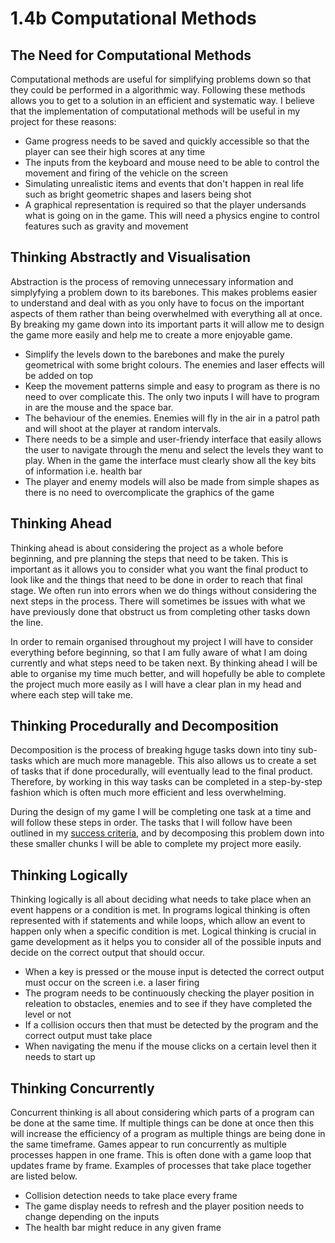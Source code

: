 # 1.4b Computational Methods

## The Need for Computational Methods

Computational methods are useful for simplifying problems down so that they could be performed in a algorithmic way. Following these methods allows you to get to a solution in an efficient and systematic way. I believe that the implementation of computational methods will be useful in my project for these reasons:

* Game progress needs to be saved and quickly accessible so that the player can see their high scores at any time
* The inputs from the keyboard and mouse need to be able to control the movement and firing of the vehicle on the screen
* Simulating unrealistic items and events that don't happen in real life such as bright geometric shapes and lasers being shot
* A graphical representation is required so that the player undersands what is going on in the game. This will need a physics engine to control features such as  gravity and movement

## Thinking Abstractly and Visualisation

Abstraction is the process of removing unnecessary information and simplyfying a problem down to its barebones. This makes problems easier to understand and deal with as you only have to focus on the important aspects of them rather than being overwhelmed with everything all at once. By breaking my game down into its important parts it will allow me to design the game more easily and help me to create a more enjoyable game.

* Simplify the levels down to the barebones and make the purely geometrical with some bright colours. The enemies and laser effects will be added on top
* Keep the movement patterns simple and easy to program as there is no need to over complicate this. The only two inputs I will have to program in are the mouse and the space bar.
* The behaviour of the enemies. Enemies will fly in the air in a patrol path and will shoot at the player at random intervals.&#x20;
* There needs to be a simple and user-friendy interface that easily allows the user to navigate through the menu and select the levels they want to play. When in the game the interface must clearly show all the key bits of information i.e. health bar
* The player and enemy models will also be made from simple shapes as there is no need to overcomplicate the graphics of the game

## Thinking Ahead

Thinking ahead is about considering the project as a whole before beginning, and pre planning the steps that need to be taken. This is important as it allows you to consider what you want the final product to look like and the things that need to be done in order to reach that final stage. We often run into errors when we do things without considering the next steps in the process. There will sometimes be issues with what we have previously done that obstruct us from completing other tasks down the line.

In order to remain organised throughout my project I will have to consider everything before beginning, so that I am fully aware of what I am doing currently and what steps need to be taken next. By thinking ahead I will be able to organise my time much better, and  will hopefully be able to complete the project much more easily as I will have a clear plan in my head and where each step will take me.

## Thinking Procedurally and Decomposition

Decomposition is the process of breaking hguge tasks down into tiny sub-tasks which are much more manageble. This also allows us to create a set of tasks that if done procedurally, will eventually lead to the final product. Therefore, by working in this way tasks can be completed in a step-by-step fashion which is often much more efficient and less overwhelming.

During the design of my game I will be completing one task at a time and will follow these steps in order. The tasks that I will follow have been outlined in my [success criteria](1.5-success-criteria.md), and by decomposing this problem down into these smaller chunks I will be able to complete my project more easily.

## Thinking Logically

Thinking logically is all about deciding what needs to take place when an event happens or a condition is met. In programs logical thinking is often represented with if statements and while loops, which allow an event to happen only when a specific condition is met. Logical thinking is crucial in game development as it helps you to consider all of the possible inputs and decide on the correct output that should occur.

* When a key is pressed or the mouse input is detected the correct output must occur on the screen i.e. a laser firing
* The program needs to be continuously checking the player position in releation to obstacles, enemies and to see if they have completed the level or not
* If a collision occurs then that must be detected by the program and the correct output must take place
* When navigating the menu if the mouse clicks on a certain level then it needs to start up

## Thinking Concurrently

Concurrent thinking is all about considering which parts of a program can be done at the same time. If multiple things can be done at once then this will increase the efficiency of a program as multiple things are being done in the same timeframe. Games appear to run concurrently as multiple processes happen in one frame. This is often done with a game loop that updates frame by frame. Examples of processes that take place together are listed below.

* Collision detection needs to take place every frame
* The game display needs to refresh and the player position needs to change depending on the inputs
* The health bar might reduce in any given frame



